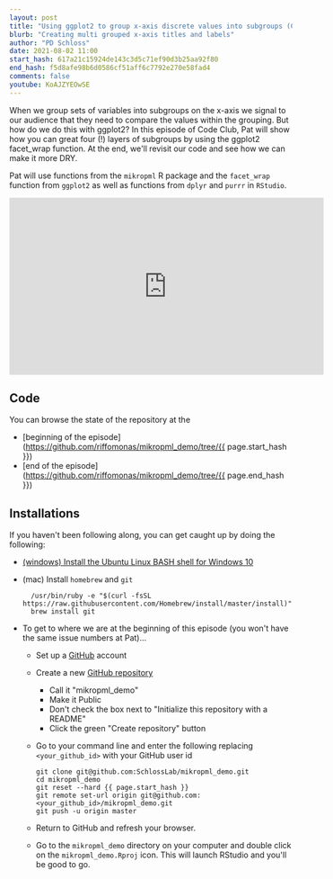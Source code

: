```yaml
---
layout: post
title: "Using ggplot2 to group x-axis discrete values into subgroups (CC133)"
blurb: "Creating multi grouped x-axis titles and labels"
author: "PD Schloss"
date: 2021-08-02 11:00
start_hash: 617a21c15924de143c3d5c71ef90d3b25aa92f80
end_hash: f5d8afe98b6d0586cf51aff6c7792e270e58fad4
comments: false
youtube: KoAJZYEOwSE
---
```


When we group sets of variables into subgroups on the x-axis we signal to our audience that they need to compare the values within the grouping. But how do we do this with ggplot2? In this episode of Code Club, Pat will show how you can great four (!) layers of subgroups by using the ggplot2 facet_wrap function. At the end, we'll revisit our code and see how we can make it more DRY.

Pat will use functions from the `mikropml` R package and the `facet_wrap` function from `ggplot2` as well as functions from `dplyr` and `purrr` in `RStudio`.


<iframe style="margin: 0 auto;display:block;" width="560" height="315" src="https://www.youtube.com/embed/{{ page.youtube }}" frameborder="0" allow="accelerometer; autoplay; encrypted-media; gyroscope; picture-in-picture" allowfullscreen></iframe>

## Code

You can browse the state of the repository at the
* [beginning of the episode](https://github.com/riffomonas/mikropml_demo/tree/{{ page.start_hash }})
* [end of the episode](https://github.com/riffomonas/mikropml_demo/tree/{{ page.end_hash }})


## Installations

If you haven't been following along, you can get caught up by doing the following:

* [(windows) Install the Ubuntu Linux BASH shell for Windows 10](https://itsfoss.com/install-bash-on-windows/)
* (mac) Install `homebrew` and `git`
  ```
	/usr/bin/ruby -e "$(curl -fsSL https://raw.githubusercontent.com/Homebrew/install/master/install)"
	brew install git
	```

* To get to where we are at the beginning of this episode (you won't have the same issue numbers at Pat)...
  - Set up a [GitHub](https://www.github.com) account
  - Create a new [GitHub repository](https://github.com/new)
    - Call it "mikropml_demo"
    - Make it Public
    - Don't check the box next to "Initialize this repository with a README"
    - Click the green "Create repository" button
  - Go to your command line and enter the following replacing `<your_github_id>` with your GitHub user id

		git clone git@github.com:SchlossLab/mikropml_demo.git
		cd mikropml_demo
		git reset --hard {{ page.start_hash }}
		git remote set-url origin git@github.com:<your_github_id>/mikropml_demo.git
		git push -u origin master

  - Return to GitHub and refresh your browser.
  - Go to the `mikropml_demo` directory on your computer and double click on the `mikropml_demo.Rproj` icon. This will launch RStudio and you'll be good to go.
